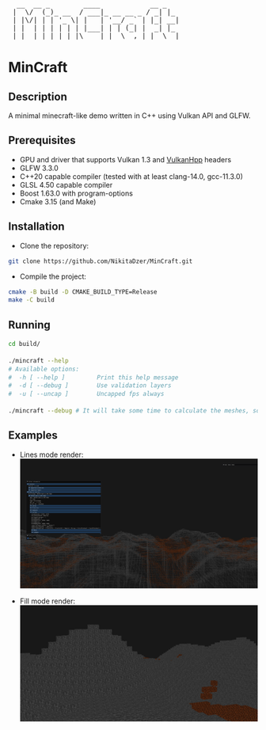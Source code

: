  <pre>
  __  __ _        ____            __ _   
 |  \/  (_)_ __  / ___|_ __ __ _ / _| |_ 
 | |\/| | | '_ \| |   | '__/ _` | |_| __|
 | |  | | | | | | |___| | | (_| |  _| |_ 
 |_|  |_|_|_| |_|\____|_|  \__,_|_|  \__|
</pre>                                         

# MinCraft
## Description

A minimal minecraft-like demo written in C++ using Vulkan API and GLFW.

## Prerequisites

- GPU and driver that supports Vulkan 1.3 and [VulkanHpp](https://github.com/KhronosGroup/Vulkan-Hpp.git) headers
- GLFW 3.3.0
- C++20 capable compiler (tested with at least clang-14.0, gcc-11.3.0)
- GLSL 4.50 capable compiler
- Boost 1.63.0 with program-options
- Cmake 3.15 (and Make)

## Installation
* Clone the repository:
```sh
git clone https://github.com/NikitaDzer/MinCraft.git
 ```

* Compile the project:
```sh
cmake -B build -D CMAKE_BUILD_TYPE=Release 
make -C build
```

## Running
```sh
cd build/

./mincraft --help
# Available options:
#  -h [ --help ]         Print this help message
#  -d [ --debug ]        Use validation layers
#  -u [ --uncap ]        Uncapped fps always

./mincraft --debug # It will take some time to calculate the meshes, so be patient
```

## Examples

* Lines mode render:
![Screenshot](./images/lines.png)

* Fill mode render:
![Screenshot](./images/blocks.png)
